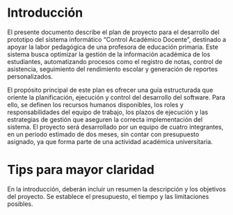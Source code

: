 # Introducción
El presente documento describe el plan de proyecto para el desarrollo del prototipo del sistema informático “Control Académico Docente”, destinado a apoyar la labor pedagógica de una profesora de educación primaria. Este sistema busca optimizar la gestión de la información académica de los estudiantes, automatizando procesos como el registro de notas, control de asistencia, seguimiento del rendimiento escolar y generación de reportes personalizados.

El propósito principal de este plan es ofrecer una guía estructurada que oriente la planificación, ejecución y control del desarrollo del software. Para ello, se definen los recursos humanos disponibles, los roles y responsabilidades del equipo de trabajo, los plazos de ejecución y las estrategias de gestión que aseguren la correcta implementación del sistema. El proyecto será desarrollado por un equipo de cuatro integrantes, en un periodo estimado de dos meses, sin contar con presupuesto asignado, ya que forma parte de una actividad académica universitaria.

# Tips para mayor claridad
En la introducción, deberán incluir un resumen la descripción y los objetivos del proyecto. Se establece el presupuesto, el tiempo y las limitaciones posibles.
